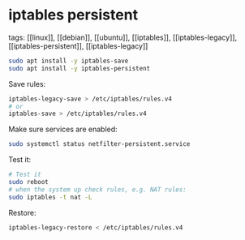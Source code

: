 # iptables persistent

tags: [[linux]], [[debian]], [[ubuntu]], [[iptables]], [[iptables-legacy]], [[iptables-persistent]], [[iptables-legacy]]

```bash
sudo apt install -y iptables-save
sudo apt install -y iptables-persistent
```

Save rules:
```bash
iptables-legacy-save > /etc/iptables/rules.v4
# or
iptables-save > /etc/iptables/rules.v4
``` 
Make sure services are enabled:
```bash
sudo systemctl status netfilter-persistent.service
```

Test it:
```bash
# Test it
sudo reboot
# when the system up check rules, e.g. NAT rules:
sudo iptables -t nat -L
```

Restore:
```bash
iptables-legacy-restore < /etc/iptables/rules.v4
```